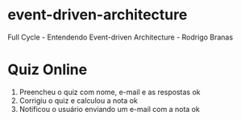 # event-driven-architecture
Full Cycle - Entendendo Event-driven Architecture - Rodrigo Branas

# Quiz Online

1. Preencheu o quiz com nome, e-mail e as respostas ok
2. Corrigiu o quiz e calculou a nota ok
3. Notificou o usuário enviando um e-mail com a nota ok
